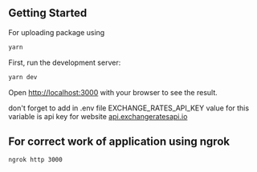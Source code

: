 ## Getting Started

For uploading package using
```bash
yarn
```
First, run the development server:

```bash
yarn dev
```

Open [http://localhost:3000](http://localhost:3000) with your browser to see the result.

don't forget to add in .env file EXCHANGE_RATES_API_KEY 
value for this variable is api key for website [api.exchangeratesapi.io](https://api.exchangeratesapi.io)

## For correct work of application using ngrok

```bash
ngrok http 3000
```

